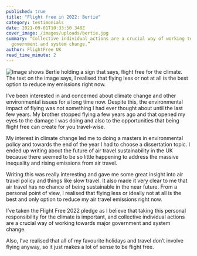 ```yaml
---
published: true
title: "Flight free in 2022: Bertie"
category: testimonials
date: 2021-09-01T10:33:50.348Z
cover_image: /images/uploads/bertie.jpg
summary: “Collective individual actions are a crucial way of working towards
  government and system change.”
author: FlightFree UK
read_time_minute: 2
---
```

![Image shows Bertie holding a sign that says, flight free for the climate. The text on the image says, I realised that flying less or not at all is the best option to reduce my emissions right now.](/images/uploads/bertie-lloyd-london.jpg)

I’ve been interested in and concerned about climate change and other environmental issues for a long time now. Despite this, the environmental impact of flying was not something I had ever thought about until the last few years. My brother stopped flying a few years ago and that opened my eyes to the damage I was doing and also to the opportunities that being flight free can create for you travel-wise.

My interest in climate change led me to doing a masters in environmental policy and towards the end of the year I had to choose a dissertation topic. I ended up writing about the future of air travel sustainability in the UK because there seemed to be so little happening to address the massive inequality and rising emissions from air travel.

Writing this was really interesting and gave me some great insight into air travel policy and things like slow travel. It also made it very clear to me that air travel has no chance of being sustainable in the near future. From a personal point of view, I realised that flying less or ideally not at all is the best and only option to reduce my air travel emissions right now.

I’ve taken the Flight Free 2022 pledge as I believe that taking this personal responsibility for the climate is important, and collective individual actions are a crucial way of working towards major government and system change.

Also, I’ve realised that all of my favourite holidays and travel don’t involve flying anyway, so it just makes a lot of sense to be flight free.